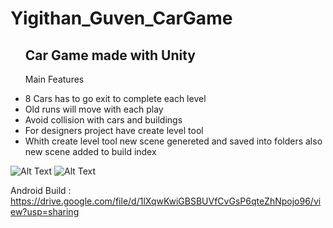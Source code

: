 # Yigithan_Guven_CarGame
<ul>
<h2>Car Game made with Unity</h2>
<p>Main Features</p>
<li>8 Cars has to go exit to complete each level </li>
<li>Old runs will move with each play</li>
<li>Avoid collision with cars and buildings</li>
<li>For designers project have create level tool</li>
<li>Whith create level tool new scene genereted and saved into folders also new scene added to build index </li>

</ul>

![Alt Text](https://media.giphy.com/media/T0qrNHl2Z4X3HOlrZb/giphy.gif)
![Alt Text](https://i.imgur.com/RyrzfdP.png)

Android Build : https://drive.google.com/file/d/1lXqwKwiGBSBUVfCvGsP6qteZhNpojo96/view?usp=sharing

